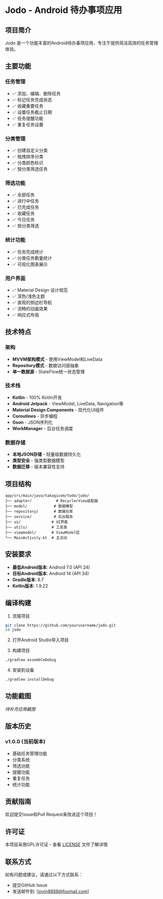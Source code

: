 
# Jodo - Android 待办事项应用

## 项目简介

Jodo 是一个功能丰富的Android待办事项应用，专注于提供简洁高效的任务管理体验。

## 主要功能

### 任务管理
- ✅ 添加、编辑、删除任务
- ✅ 标记任务完成状态
- ✅ 收藏重要任务
- ✅ 设置任务截止日期
- ✅ 任务提醒功能
- ✅ 重复任务设置

### 分类管理
- ✅ 创建自定义分类
- ✅ 拖拽排序分类
- ✅ 分类颜色标识
- ✅ 按分类筛选任务

### 筛选功能
- ✅ 全部任务
- ✅ 进行中任务
- ✅ 已完成任务
- ✅ 收藏任务
- ✅ 今日任务
- ✅ 按分类筛选

### 统计功能
- ✅ 任务完成统计
- ✅ 分类任务数量统计
- ✅ 可视化图表展示

### 用户界面
- ✅ Material Design 设计规范
- ✅ 深色/浅色主题
- ✅ 直观的侧边栏导航
- ✅ 流畅的动画效果
- ✅ 响应式布局

## 技术特点

### 架构
- **MVVM架构模式** - 使用ViewModel和LiveData
- **Repository模式** - 数据访问层抽象
- **单一数据源** - StateFlow统一状态管理

### 技术栈
- **Kotlin** - 100% Kotlin开发
- **Android Jetpack** - ViewModel, LiveData, Navigation等
- **Material Design Components** - 现代化UI组件
- **Coroutines** - 异步编程
- **Gson** - JSON序列化
- **WorkManager** - 后台任务调度

### 数据存储
- **本地JSON存储** - 轻量级数据持久化
- **类型安全** - 强类型数据模型
- **数据迁移** - 版本兼容性支持

## 项目结构

```
app/src/main/java/takagicom/todo/jodo/
├── adapter/           # RecyclerView适配器
├── model/            # 数据模型
├── repository/       # 数据仓库
├── service/          # 后台服务
├── ui/              # UI界面
├── utils/           # 工具类
├── viewmodel/       # ViewModel层
└── MainActivity.kt  # 主活动
```

## 安装要求

- **最低Android版本**: Android 7.0 (API 24)
- **目标Android版本**: Android 14 (API 34)
- **Gradle版本**: 8.7
- **Kotlin版本**: 1.9.22

## 编译构建

1. 克隆项目
```bash
git clone https://github.com/yourusername/jodo.git
cd jodo
```

2. 打开Android Studio导入项目

3. 构建项目
```bash
./gradlew assembleDebug
```

4. 安装到设备
```bash
./gradlew installDebug
```

## 功能截图

*待补充应用截图*

## 版本历史

### v1.0.0 (当前版本)
- 基础任务管理功能
- 分类系统
- 筛选功能
- 提醒功能
- 重复任务
- 统计功能

## 贡献指南

欢迎提交Issue和Pull Request来改进这个项目！

## 许可证

本项目采用GPL许可证 - 查看 [LICENSE](LICENSE) 文件了解详情

## 联系方式

如有问题或建议，请通过以下方式联系：
- 提交GitHub Issue
- 发送邮件到: [joyin8888@foxmail.com]


